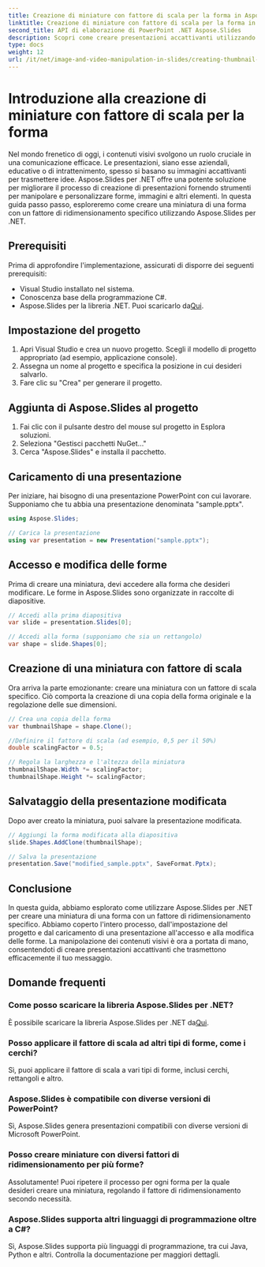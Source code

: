 ```yaml
---
title: Creazione di miniature con fattore di scala per la forma in Aspose.Slides
linktitle: Creazione di miniature con fattore di scala per la forma in Aspose.Slides
second_title: API di elaborazione di PowerPoint .NET Aspose.Slides
description: Scopri come creare presentazioni accattivanti utilizzando Aspose.Slides per .NET! Segui la nostra guida passo passo con il codice sorgente completo per creare miniature con fattori di ridimensionamento per le forme.
type: docs
weight: 12
url: /it/net/image-and-video-manipulation-in-slides/creating-thumbnail-scaling-factor-shape/
---
```


# Introduzione alla creazione di miniature con fattore di scala per la forma

Nel mondo frenetico di oggi, i contenuti visivi svolgono un ruolo cruciale in una comunicazione efficace. Le presentazioni, siano esse aziendali, educative o di intrattenimento, spesso si basano su immagini accattivanti per trasmettere idee. Aspose.Slides per .NET offre una potente soluzione per migliorare il processo di creazione di presentazioni fornendo strumenti per manipolare e personalizzare forme, immagini e altri elementi. In questa guida passo passo, esploreremo come creare una miniatura di una forma con un fattore di ridimensionamento specifico utilizzando Aspose.Slides per .NET.

## Prerequisiti

Prima di approfondire l'implementazione, assicurati di disporre dei seguenti prerequisiti:

- Visual Studio installato nel sistema.
- Conoscenza base della programmazione C#.
-  Aspose.Slides per la libreria .NET. Puoi scaricarlo da[Qui](https://releases.aspose.com/slides/net/).

## Impostazione del progetto

1. Apri Visual Studio e crea un nuovo progetto. Scegli il modello di progetto appropriato (ad esempio, applicazione console).
2. Assegna un nome al progetto e specifica la posizione in cui desideri salvarlo.
3. Fare clic su "Crea" per generare il progetto.

## Aggiunta di Aspose.Slides al progetto

1. Fai clic con il pulsante destro del mouse sul progetto in Esplora soluzioni.
2. Seleziona "Gestisci pacchetti NuGet..."
3. Cerca "Aspose.Slides" e installa il pacchetto.

## Caricamento di una presentazione

Per iniziare, hai bisogno di una presentazione PowerPoint con cui lavorare. Supponiamo che tu abbia una presentazione denominata "sample.pptx".

```csharp
using Aspose.Slides;

// Carica la presentazione
using var presentation = new Presentation("sample.pptx");
```

## Accesso e modifica delle forme

Prima di creare una miniatura, devi accedere alla forma che desideri modificare. Le forme in Aspose.Slides sono organizzate in raccolte di diapositive.

```csharp
// Accedi alla prima diapositiva
var slide = presentation.Slides[0];

// Accedi alla forma (supponiamo che sia un rettangolo)
var shape = slide.Shapes[0];
```

## Creazione di una miniatura con fattore di scala

Ora arriva la parte emozionante: creare una miniatura con un fattore di scala specifico. Ciò comporta la creazione di una copia della forma originale e la regolazione delle sue dimensioni.

```csharp
// Crea una copia della forma
var thumbnailShape = shape.Clone();

//Definire il fattore di scala (ad esempio, 0,5 per il 50%)
double scalingFactor = 0.5;

// Regola la larghezza e l'altezza della miniatura
thumbnailShape.Width *= scalingFactor;
thumbnailShape.Height *= scalingFactor;
```

## Salvataggio della presentazione modificata

Dopo aver creato la miniatura, puoi salvare la presentazione modificata.

```csharp
// Aggiungi la forma modificata alla diapositiva
slide.Shapes.AddClone(thumbnailShape);

// Salva la presentazione
presentation.Save("modified_sample.pptx", SaveFormat.Pptx);
```

## Conclusione

In questa guida, abbiamo esplorato come utilizzare Aspose.Slides per .NET per creare una miniatura di una forma con un fattore di ridimensionamento specifico. Abbiamo coperto l'intero processo, dall'impostazione del progetto e dal caricamento di una presentazione all'accesso e alla modifica delle forme. La manipolazione dei contenuti visivi è ora a portata di mano, consentendoti di creare presentazioni accattivanti che trasmettono efficacemente il tuo messaggio.

## Domande frequenti

### Come posso scaricare la libreria Aspose.Slides per .NET?

 È possibile scaricare la libreria Aspose.Slides per .NET da[Qui](https://releases.aspose.com/slides/net/).

### Posso applicare il fattore di scala ad altri tipi di forme, come i cerchi?

Sì, puoi applicare il fattore di scala a vari tipi di forme, inclusi cerchi, rettangoli e altro.

### Aspose.Slides è compatibile con diverse versioni di PowerPoint?

Sì, Aspose.Slides genera presentazioni compatibili con diverse versioni di Microsoft PowerPoint.

### Posso creare miniature con diversi fattori di ridimensionamento per più forme?

Assolutamente! Puoi ripetere il processo per ogni forma per la quale desideri creare una miniatura, regolando il fattore di ridimensionamento secondo necessità.

### Aspose.Slides supporta altri linguaggi di programmazione oltre a C#?

Sì, Aspose.Slides supporta più linguaggi di programmazione, tra cui Java, Python e altri. Controlla la documentazione per maggiori dettagli.